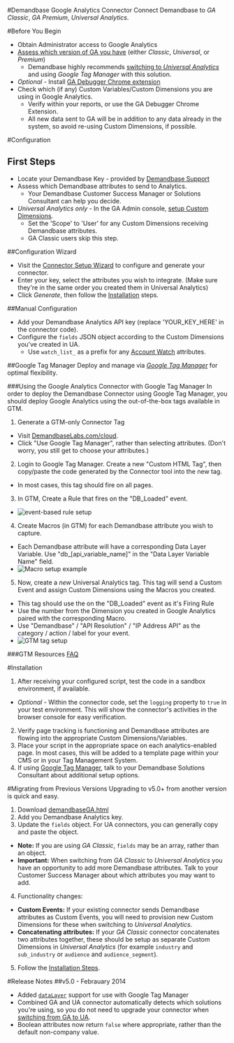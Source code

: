 #Demandbase Google Analytics Connector
Connect Demandbase to *GA Classic*, *GA Premium*, *Universal Analytics*.

#Before You Begin
* Obtain Administrator access to Google Analytics
* [Assess which version of GA you have](https://support.google.com/analytics/answer/4457764?hl=en) (either *Classic*, *Universal*, or *Premium*)
  * Demandbase highly recommends [switching to *Universal Analytics*](https://developers.google.com/analytics/devguides/collection/upgrade/) and using *Google Tag Manager* with this solution.
* *Optional* - Install [GA Debugger Chrome extension](https://chrome.google.com/webstore/detail/google-analytics-debugger/jnkmfdileelhofjcijamephohjechhna?hl=en)
* Check which (if any) Custom Variables/Custom Dimensions you are using in Google Analytics.
  * Verify within your reports, or use the GA Debugger Chrome Extension.
  * All new data sent to GA will be in addition to any data already in the system, so avoid re-using Custom Dimensions, if possible.

#Configuration
## First Steps
* Locate your Demandbase Key - provided by [Demandbase Support](mailto:support@demandbase.com)
* Assess which Demandbase attributes to send to Analytics.
  * Your Demandbase Customer Success Manager or Solutions Consultant can help you decide.
* *Universal Analytics only* - In the GA Admin console, [setup Custom Dimensions](https://support.google.com/analytics/answer/2709829?hl=en&ref_topic=2709827).
  * Set the 'Scope' to 'User' for any Custom Dimensions receiving Demandbase attributes.
  * GA Classic users skip this step.

##Configuration Wizard
* Visit the [Connector Setup Wizard](http://demandbaselabs.com/ga/) to configure and generate your connector.
* Enter your key, select the attributes you wish to integrate.  (Make sure they're in the same order you created them in Universal Analytics)
* Click *Generate*, then follow the [Installation](https://github.com/demandbaselabs/demandbaselabs/tree/master/Google_Analytics#installation) steps.

##Manual Configuration
* Add your Demandbase Analytics API key (replace 'YOUR_KEY_HERE' in the connector code).
* Configure the `fields` JSON object according to the Custom Dimensions you've created in UA.
  * Use `watch_list_` as a prefix for any [Account Watch](http://demandbaselabs.com/docs/wiki/index.php?title=Account_Watch) attributes.

##Google Tag Manager
Deploy and manage via [*Google Tag Manager*](https://www.google.com/tagmanager/) for optimal flexibility.

###Using the Google Analytics Connector with Google Tag Manager
In order to deploy the Demandbase Connector using Google Tag Manager, you should deploy Google Analytics using the out-of-the-box tags available in GTM.

1. Generate a GTM-only Connector Tag
  * Visit [DemandbaseLabs.com/cloud](http://demandbaselabs.com/cloud/).
  * Click "Use Google Tag Manager", rather than selecting attributes. (Don't worry, you still get to choose your attributes.)
2. Login to Google Tag Manager.  Create a new "Custom HTML Tag", then copy/paste the code generated by the Connector tool into the new tag.
  * In most cases, this tag should fire on all pages.
3. In GTM, Create a Rule that fires on the "DB_Loaded" event.
  * <img src="https://www.evernote.com/shard/s100/sh/21c0521a-e845-4bc2-a9e2-7da4cced8b41/eec213bd6bf19cfd05e5258bc90ddebf/deep/0/Screenshot%205/5/14,%2011:41%20AM.jpg" alt="event-based rule setup" />
4. Create Macros (in GTM) for each Demandbase attribute you wish to capture.
  * Each Demandbase attribute will have a corresponding Data Layer Variable.  Use "db_[api_variable_name]" in the "Data Layer Variable Name" field.
  * <img src="https://www.evernote.com/shard/s100/sh/3f2c5b4d-b07b-41d3-bddf-10204f8ef0c0/4387ce2e0851fc03a38574fa35d1f1b1/deep/0/Screenshot%205/5/14,%201:04%20PM.jpg" alt="Macro setup example"/>
5. Now, create a *new* Universal Analytics tag.   This tag will send a Custom Event and assign Custom Dimensions using the Macros you created.
  * This tag should use the on the "DB_Loaded" event as it's Firing Rule
  * Use the number from the Dimension you created in Google Analytics paired with the corresponding Macro.
  * Use "Demandbase" / "API Resolution" / "IP Address API" as the category / action / label for your event.
  * <img src="https://www.evernote.com/shard/s100/sh/e321d290-afef-4a41-b327-97a8b39fca8f/ebf52febf2f29032ee8d345490a3814e/deep/0/Screenshot%205/5/14,%201:29%20PM.jpg" alt="GTM tag setup" />

###GTM Resources
[FAQ](https://www.google.com/tagmanager/faq.html)


#Installation
1. After receiving your configured script, test the code in a sandbox environment, if available.
  * *Optional* - Within the connector code, set the `logging` property to `true` in your test environment.  This will show the connector's activities in the browser console for easy verification.
2. Verify page tracking is functioning and Demandbase attributes are flowing into the appropriate Custom Dimensions/Variables.
3. Place your script in the appropriate space on each analytics-enabled page.  In most cases, this will be added to a template page within your CMS or in your Tag Management System.
4. If using [Google Tag Manager](https://www.google.com/tagmanager/), talk to your Demandbase Solutions Consultant about additional setup options.


#Migrating from Previous Versions
Upgrading to v5.0+ from another version is quick and easy.

1. Download [demandbaseGA.html](https://github.com/demandbaselabs/demandbaselabs/blob/master/Google_Analytics/demandbaseGA.html)
2. Add you Demandbase Analytics key.
3. Update the `fields` object.  For UA connectors, you can generally copy and paste the object.
  * **Note:** If you are using *GA Classic*, `fields` may be an array, rather than an object.
  * **Important:** When switching from *GA Classic* to *Universal Analytics* you have an opportunity to add more Demandbase attributes.  Talk to your Customer Success Manager about which attributes you may want to add.
4. Functionality changes:
  * **Custom Events:** If your existing connector sends Demandbase attributes as Custom Events, you will need to provision new Custom Dimensions for these when switching to *Universal Analytics*.
  * **Concatenating attributes:** If your *GA Classic* connector concatenates two attributes together, these should be setup as separate Custom Dimensions in *Universal Analytics* (for example `industry` and `sub_industry` or `audience` and `audience_segment`).
5. Follow the [Installation Steps](https://github.com/demandbaselabs/demandbaselabs/tree/master/Google_Analytics#installation).

#Release Notes
##v5.0 - Febrauary 2014
* Added [`dataLayer`](https://developers.google.com/tag-manager/android/reference/com/google/tagmanager/DataLayer) support for use with Google Tag Manager
* Combined GA and UA connector automatically detects which solutions you're using, so you do not need to upgrade your connector when [switching from GA to UA](https://developers.google.com/analytics/devguides/collection/upgrade/).
* Boolean attributes now return `false` where appropriate, rather than the default non-company value.

